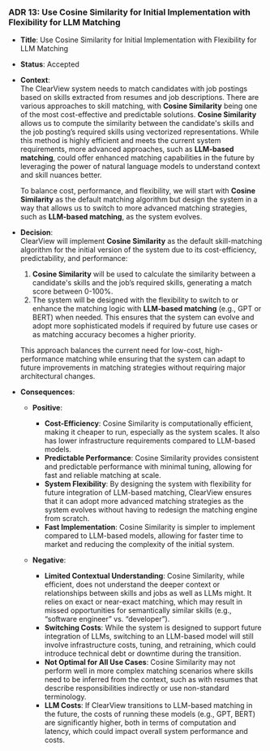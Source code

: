 
### ADR 13: Use Cosine Similarity for Initial Implementation with Flexibility for LLM Matching

- **Title**: Use Cosine Similarity for Initial Implementation with Flexibility for LLM Matching
- **Status**: Accepted
- **Context**:  
  The ClearView system needs to match candidates with job postings based on skills extracted from resumes and job descriptions. There are various approaches to skill matching, with **Cosine Similarity** being one of the most cost-effective and predictable solutions. **Cosine Similarity** allows us to compute the similarity between the candidate's skills and the job posting’s required skills using vectorized representations. While this method is highly efficient and meets the current system requirements, more advanced approaches, such as **LLM-based matching**, could offer enhanced matching capabilities in the future by leveraging the power of natural language models to understand context and skill nuances better.

  To balance cost, performance, and flexibility, we will start with **Cosine Similarity** as the default matching algorithm but design the system in a way that allows us to switch to more advanced matching strategies, such as **LLM-based matching**, as the system evolves.

- **Decision**:  
  ClearView will implement **Cosine Similarity** as the default skill-matching algorithm for the initial version of the system due to its cost-efficiency, predictability, and performance:
  1. **Cosine Similarity** will be used to calculate the similarity between a candidate's skills and the job’s required skills, generating a match score between 0-100%.
  2. The system will be designed with the flexibility to switch to or enhance the matching logic with **LLM-based matching** (e.g., GPT or BERT) when needed. This ensures that the system can evolve and adopt more sophisticated models if required by future use cases or as matching accuracy becomes a higher priority.

  This approach balances the current need for low-cost, high-performance matching while ensuring that the system can adapt to future improvements in matching strategies without requiring major architectural changes.

- **Consequences**:
  - **Positive**:
    - **Cost-Efficiency**: Cosine Similarity is computationally efficient, making it cheaper to run, especially as the system scales. It also has lower infrastructure requirements compared to LLM-based models.
    - **Predictable Performance**: Cosine Similarity provides consistent and predictable performance with minimal tuning, allowing for fast and reliable matching at scale.
    - **System Flexibility**: By designing the system with flexibility for future integration of LLM-based matching, ClearView ensures that it can adopt more advanced matching strategies as the system evolves without having to redesign the matching engine from scratch.
    - **Fast Implementation**: Cosine Similarity is simpler to implement compared to LLM-based models, allowing for faster time to market and reducing the complexity of the initial system.

  - **Negative**:
    - **Limited Contextual Understanding**: Cosine Similarity, while efficient, does not understand the deeper context or relationships between skills and jobs as well as LLMs might. It relies on exact or near-exact matching, which may result in missed opportunities for semantically similar skills (e.g., “software engineer” vs. “developer”).
    - **Switching Costs**: While the system is designed to support future integration of LLMs, switching to an LLM-based model will still involve infrastructure costs, tuning, and retraining, which could introduce technical debt or downtime during the transition.
    - **Not Optimal for All Use Cases**: Cosine Similarity may not perform well in more complex matching scenarios where skills need to be inferred from the context, such as with resumes that describe responsibilities indirectly or use non-standard terminology.
    - **LLM Costs**: If ClearView transitions to LLM-based matching in the future, the costs of running these models (e.g., GPT, BERT) are significantly higher, both in terms of computation and latency, which could impact overall system performance and costs.
